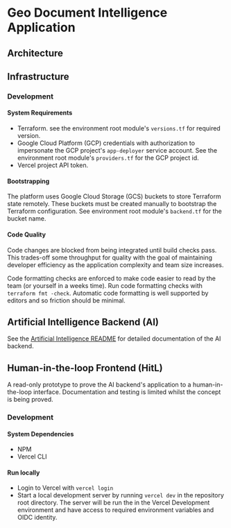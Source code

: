 # Geo Document Intelligence Application

## Architecture

## Infrastructure

### Development

#### System Requirements
* Terraform. see the environment root module's `versions.tf` for required version.
* Google Cloud Platform (GCP) credentials with authorization to  impersonate the GCP project's `app-deployer` service account. See the environment root module's `providers.tf` for the GCP project id.
* Vercel project API token.

#### Bootstrapping
The platform uses Google Cloud Storage (GCS) buckets to store Terraform state remotely. These buckets must be created manually to bootstrap the Terraform configuration. See environment root module's `backend.tf` for the bucket name.

#### Code Quality
Code changes are blocked from being integrated until build checks pass. This trades-off some throughput for quality with the goal of maintaining developer efficiency as the application complexity and team size increases.

Code formatting checks are enforced to make code easier to read by the team (or yourself in a weeks time). Run code formatting checks with `terraform fmt -check`. Automatic code formatting is well supported by editors and so friction should be minimal.

## Artificial Intelligence Backend (AI)
See the [Artificial Intelligence README](application/ai/README.md) for detailed documentation of the AI backend.

## Human-in-the-loop Frontend (HitL)
A read-only prototype to prove the AI backend's application to a human-in-the-loop interface. Documentation and testing is limited whilst the concept is being proved.

### Development

#### System Dependencies
* NPM
* Vercel CLI

#### Run locally
* Login to Vercel with `vercel login`
* Start a local development server by running `vercel dev` in the repository root directory. The server will be run the in the Vercel Development environment and have access to required environment variables and OIDC identity.